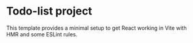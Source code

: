 # Todo-list project

This template provides a minimal setup to get React working in Vite with HMR and some ESLint rules.



